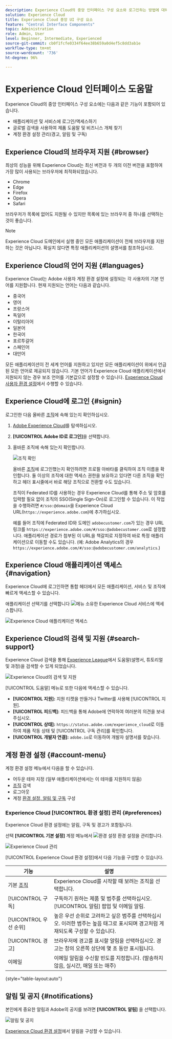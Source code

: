 ```yaml
---
description: Experience Cloud의 중앙 인터페이스 구성 요소와 로그인하는 방법에 대해 알아봅니다. 글로벌 검색, 계정 환경 설정, 인터페이스 탐색 방법 및 도움말 보기에 대해 알아봅니다.
solution: Experience Cloud
title: Experience Cloud 중앙 UI 구성 요소
feature: "Central Interface Components"
topic: Administration
role: Admin, User
level: Beginner, Intermediate, Experienced
source-git-commit: cb0f1fcfe0334f64ee38b659a0d4ef5c8dd3ab1e
workflow-type: tm+mt
source-wordcount: '736'
ht-degree: 96%

---
```


# Experience Cloud 인터페이스 도움말

Experience Cloud의 중앙 인터페이스 구성 요소에는 다음과 같은 기능이 포함되어 있습니다.

* 애플리케이션 및 서비스에 로그인/액세스하기
* 글로벌 검색을 사용하여 제품 도움말 및 비즈니스 개체 찾기
* 계정 환경 설정 관리(경고, 알림 및 구독)

## Experience Cloud의 브라우저 지원 {#browser}

최상의 성능을 위해 Experience Cloud는 최신 버전과 두 개의 이전 버전을 포함하여 가장 많이 사용되는 브라우저에 최적화되었습니다.

* Chrome
* Edge
* Firefox
* Opera
* Safari

브라우저가 목록에 없어도 지원될 수 있지만 목록에 있는 브라우저 중 하나를 선택하는 것이 좋습니다.

>[!NOTE]
>
>Experience Cloud 도메인에서 실행 중인 모든 애플리케이션이 전체 브라우저를 지원하는 것은 아닙니다. 확실치 않다면 특정 애플리케이션의 설명서를 참조하십시오.

## Experience Cloud의 언어 지원 {#languages}

Experience Cloud는 Adobe 사용자 계정 환경 설정에 설정되는 각 사용자의 기본 언어를 지원합니다. 현재 지원되는 언어는 다음과 같습니다.

* 중국어
* 영어
* 프랑스어
* 독일어
* 이탈리아어
* 일본어
* 한국어
* 포르투갈어
* 스페인어
* 대만어

모든 애플리케이션이 전 세계 언어를 지원하고 있지만 모든 애플리케이션이 위에서 언급된 모든 언어로 제공되지 않습니다. 기본 언어가 Experience Cloud 애플리케이션에서 지원되지 않는 경우 보조 언어를 기본값으로 설정할 수 있습니다. [Experience Cloud 사용자 환경 설정](https://experience.adobe.com/preferences)에서 수행할 수 있습니다.

## Experience Cloud에 로그인 {#signin}

로그인한 다음 올바른 [조직](organizations.md)에 속해 있는지 확인하십시오.

1. [Adobe Experience Cloud](https://experience.adobe.com)를 탐색하십시오.
1. **[!UICONTROL Adobe ID로 로그인]**&#x200B;을 선택합니다.
1. 올바른 조직에 속해 있는지 확인합니다.

   ![조직 확인](assets/organizations-menu.png)

   올바른 [조직](organizations.md)에 로그인했는지 확인하려면 프로필 아바타를 클릭하여 조직 이름을 확인합니다. 둘 이상의 조직에 대한 액세스 권한을 보유하고 있다면 다른 조직을 확인하고 헤더 표시줄에서 바로 해당 조직으로 전환할 수도 있습니다.

   조직이 Federated ID를 사용하는 경우 Experience Cloud를 통해 주소 및 암호를 입력할 필요 없이 조직의 SSO(Single Sign-On)로 로그인할 수 있습니다. 이 작업을 수행하려면 `#/sso:@domain`을 Experience Cloud URL(`https://experience.adobe.com`)에 추가하십시오.

   예를 들어 조직에 Federated ID와 도메인 `adobecustomer.com`가 있는 경우 URL 링크를 `https://experience.adobe.com/#/sso:@adobecustomer.com`로 설정합니다. 애플리케이션 경로가 첨부된 이 URL을 책갈피로 지정하여 바로 특정 애플리케이션으로 이동할 수도 있습니다. (예: Adobe Analytics의 경우 `https://experience.adobe.com/#/sso:@adobecustomer.com/analytics`.)

## Experience Cloud 애플리케이션 액세스 {#navigation}

Experience Cloud에 로그인하면 통합 헤더에서 모든 애플리케이션, 서비스 및 조직에 빠르게 액세스할 수 있습니다.

애플리케이션 선택기를 선택합니다 ![메뉴](assets/menu-icon.png) 소유한 Experience Cloud 서비스에 액세스합니다.

![Experience Cloud 애플리케이션 액세스](assets/platform-core-services.png)

## Experience Cloud의 검색 및 지원 {#search-support}

Experience Cloud 검색을 통해 [Experience League](https://experienceleague.adobe.com/#home)에서 도움말(설명서, 튜토리얼 및 과정)을 검색할 수 있게 되었습니다.

![Experience Cloud의 검색 및 지원](assets/search-menu.png)

[!UICONTROL 도움말] 메뉴로 또한 다음에 액세스할 수 있습니다.

* **[!UICONTROL 지원]:** 지원 티켓을 만들거나 Twitter를 사용해 [!UICONTROL 지원].
* **[!UICONTROL 피드백]:** 피드백을 통해 Adobe에 연락하여 여러분의 의견을 보내 주십시오.
* **[!UICONTROL 상태]:** `https://status.adobe.com/experience_cloud`로 이동하여 제품 작동 상태 및 [!UICONTROL 구독 관리]를 확인합니다.
* **[!UICONTROL 개발자 연결]:** `adobe.io`로 이동하여 개발자 설명서를 찾습니다.

## 계정 환경 설정 {#account-menu}

계정 환경 설정 메뉴에서 다음을 할 수 있습니다.

* 어두운 테마 지정 (일부 애플리케이션에서는 이 테마를 지원하지 않음)
* [조직](organizations.md) 검색
* 로그아웃
* 계정 [환경 설정, 알림 및 구독](#preferences) 구성

### Experience Cloud [!UICONTROL 환경 설정] 관리 {#preferences}

Experience Cloud 환경 설정에는 알림, 구독 및 경고가 포함됩니다.

선택 **[!UICONTROL 기본 설정]** 계정 메뉴에서 ![환경 설정](assets/preferences-icon-sm.png) 환경 설정을 관리합니다.

![Experience Cloud 관리](assets/preferences-page.png)

[!UICONTROL Experience Cloud 환경 설정]에서 다음 기능을 구성할 수 있습니다.

| 기능 | 설명 |
|--- |--- |
| 기본 [조직](organizations.md) | Experience Cloud를 시작할 때 보려는 조직을 선택합니다. |
| [!UICONTROL 구독] | 구독하기 원하는 제품 및 범주를 선택하십시오. [!UICONTROL 알림] 팝업 및 이메일 알림. |
| [!UICONTROL 우선 순위] | 높은 우선 순위로 고려하고 싶은 범주를 선택하십시오. 이러한 범주는 높음 태그로 표시되며 경고처럼 게재되도록 구성할 수 있습니다. |
| [!UICONTROL 경고] | 브라우저에 경고를 표시할 알림을 선택하십시오. 경고는 창의 오른쪽 상단에 몇 초 동안 표시됩니다. |
| 이메일 | 이메일 알림을 수신할 빈도를 지정합니다. (발송하지 않음, 실시간, 매일 또는 매주) |

{style=&quot;table-layout:auto&quot;}

## 알림 및 공지 {#notifications}

본인에게 중요한 알림과 Adobe의 공지를 보려면 **[!UICONTROL 알림]** 을 선택합니다.

![알림 및 공지](assets/notifications-menu-small.png)

[Experience Cloud 환경 설정](#preferences)에서 알림을 구성할 수 있습니다.
